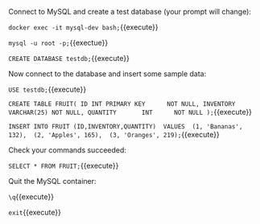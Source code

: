 Connect to MySQL and create a test database (your prompt will change):

`docker exec -it mysql-dev bash;`{{execute}}

`mysql -u root -p;`{{exectue}}

`CREATE DATABASE testdb;`{{execute}}

Now connect to the database and insert some sample data:

`USE testdb;`{{execute}}

`CREATE TABLE FRUIT(
  ID INT PRIMARY KEY      NOT NULL,
  INVENTORY      VARCHAR(25) NOT NULL,
  QUANTITY       INT      NOT NULL
);`{{execute}}

`INSERT INTO FRUIT (ID,INVENTORY,QUANTITY) 
VALUES 
(1, 'Bananas', 132), 
(2, 'Apples', 165), 
(3, 'Oranges', 219);`{{execute}}

Check your commands succeeded:

`SELECT * FROM FRUIT;`{{execute}}

Quit the MySQL container:

`\q`{{execute}}

`exit`{{execute}}
